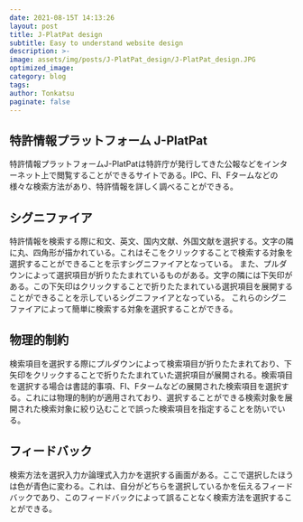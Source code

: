 ```yaml
---
date: 2021-08-15T 14:13:26
layout: post
title: J-PlatPat design
subtitle: Easy to understand website design
description: >-
image: assets/img/posts/J-PlatPat_design/J-PlatPat_design.JPG
optimized_image: 
category: blog
tags: 
author: Tonkatsu
paginate: false
---
```


## 特許情報プラットフォーム J-PlatPat

特許情報プラットフォームJ-PlatPatは特許庁が発行してきた公報などをインターネット上で閲覧することができるサイトである。IPC、FI、Fタームなどの様々な検索方法があり、特許情報を詳しく調べることができる。

## シグニファイア

特許情報を検索する際に和文、英文、国内文献、外国文献を選択する。文字の隣に丸、四角形が描かれている。これはそこをクリックすることで検索する対象を選択することができることを示すシグニファイアとなっている。
また、プルダウンによって選択項目が折りたたまれているものがある。文字の隣には下矢印がある。この下矢印はクリックすることで折りたたまれている選択項目を展開することができることを示しているシグニファイアとなっている。
これらのシグニファイアによって簡単に検索する対象を選択することができる。

## 物理的制約

検索項目を選択する際にプルダウンによって検索項目が折りたたまれており、下矢印をクリックすることで折りたたまれていた選択項目が展開される。検索項目を選択する場合は書誌的事項、FI、Fタームなどの展開された検索項目を選択する。これには物理的制約が適用されており、選択することができる検索対象を展開された検索対象に絞り込むことで誤った検索項目を指定することを防いでいる。

## フィードバック

検索方法を選択入力か論理式入力かを選択する画面がある。ここで選択したほうは色が青色に変わる。これは、自分がどちらを選択しているかを伝えるフィードバックであり、このフィードバックによって誤ることなく検索方法を選択することができる。
